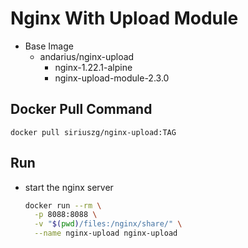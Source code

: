 # Nginx With Upload Module

- Base Image
    - andarius/nginx-upload
        - nginx-1.22.1-alpine
        - nginx-upload-module-2.3.0

## Docker Pull Command

`docker pull siriuszg/nginx-upload:TAG`

## Run

- start the nginx server
  ```sh
  docker run --rm \
    -p 8088:8088 \
    -v "$(pwd)/files:/nginx/share/" \
    --name nginx-upload nginx-upload
  ```
